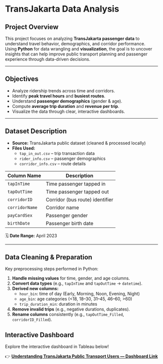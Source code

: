 # TransJakarta Data Analysis

##  Project Overview
This project focuses on analyzing **TransJakarta passenger data** to understand travel behavior, demographics, and corridor performance.  
Using **Python** for data wrangling and **visualization**, the goal is to uncover insights that can help improve public transport planning and passenger experience through data-driven decisions.

---

## Objectives
- Analyze ridership trends across time and corridors.  
- Identify **peak travel hours** and **busiest routes**.  
- Understand **passenger demographics** (gender & age).  
- Compute **average trip duration** and **revenue per trip**.  
- Visualize the data through clear, interactive dashboards.

---

##  Dataset Description
- **Source:** TransJakarta public dataset (cleaned & processed locally)  
- **Files Used:**  
  - `tap_in_out.csv` – trip transaction data  
  - `rider_info.csv` – passenger demographics  
  - `corridor_info.csv` – route details  

| Column Name | Description |
|--------------|-------------|
| `tapInTime` | Time passenger tapped in |
| `tapOutTime` | Time passenger tapped out |
| `corridorID` | Corridor (bus route) identifier |
| `corridorName` | Corridor name |
| `payCardSex` | Passenger gender |
| `birthDate` | Passenger birth date ||
 
🗓️ **Date Range:** April 2023 

---

## Data Cleaning & Preparation
Key preprocessing steps performed in Python:

1. **Handle missing values** for time, gender, and age columns.  
2. **Convert data types** (e.g., `tapInTime` and `tapOutTime` → `datetime`).  
3. **Derived new columns:**
   - `hour_bin`: time of day (Early, Morning, Noon, Evening, Night)
   - `age_bin`: age categories (<18, 18–30, 31–45, 46–60, >60)
   - `trip_duration_min`: duration in minutes
4. **Remove invalid trips** (e.g., negative durations, duplicates).  
5. **Rename columns** consistently (e.g., `tapOutTime_Filled`, `corridorID_Filled`).


## Interactive Dashboard
Explore the interactive dashboard in Tableau below!

👉 **[Understanding TransJakarta Public Transport Users — Dashboard Link](https://public.tableau.com/app/profile/lidia.priskila/viz/UnderstandingTransJakartaPublicTransportUsers/TransJakartaCustomer)**
